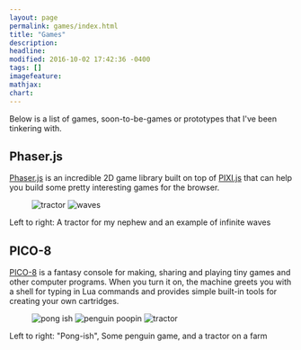 ```yaml
---
layout: page
permalink: games/index.html
title: "Games"
description:
headline:
modified: 2016-10-02 17:42:36 -0400
tags: []
imagefeature:
mathjax:
chart:
---
```

Below is a list of games, soon-to-be-games or prototypes that I've been tinkering with.

## Phaser.js

[Phaser.js](http://phaser.io/) is an incredible 2D game library built on top of [PIXI.js](http://www.pixijs.com/) that can help you build some
pretty interesting games for the browser.

<figure class="half">
  <img alt="tractor" src="{{this.site.url}}/images/phaserjs/tractor.gif" />
  <img alt="waves" src="{{this.site.url}}/images/phaserjs/waves.gif" />
</figure>
<figcaption>Left to right: A tractor for my nephew and an example of infinite waves</figcaption>

## PICO-8
[PICO-8](http://www.lexaloffle.com/pico-8.php) is a fantasy console for making, sharing and playing tiny games and other computer programs. When you turn it on, the machine greets you with a shell for typing in Lua commands and provides simple built-in tools for creating your own cartridges.
<figure class="third">
  <img alt="pong ish" src="{{this.site.url}}/images/pico8/breakout.gif" />
  <img alt="penguin poopin" src="{{this.site.url}}/images/pico8/penguin.gif" />
  <img alt="tractor" src="{{this.site.url}}/images/pico8/tractor.gif" />
</figure>
<figcaption>Left to right: "Pong-ish", Some penguin game, and a tractor on a farm</figcaption>
